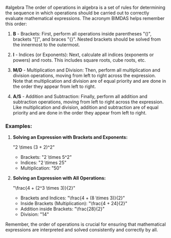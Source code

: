 #algebra
The order of operations in algebra is a set of rules for determining the sequence in which operations should be carried out to correctly evaluate mathematical expressions. The acronym BIMDAS helps remember this order:

1. **B** - Brackets: First, perform all operations inside parentheses "()", brackets "[]", and braces "{}". Nested brackets should be solved from the innermost to the outermost.

2. **I** - Indices (or Exponents): Next, calculate all indices (exponents or powers) and roots. This includes square roots, cube roots, etc.

3. **M/D** - Multiplication and Division: Then, perform all multiplication and division operations, moving from left to right across the expression. Note that multiplication and division are of equal priority and are done in the order they appear from left to right.

4. **A/S** - Addition and Subtraction: Finally, perform all addition and subtraction operations, moving from left to right across the expression. Like multiplication and division, addition and subtraction are of equal priority and are done in the order they appear from left to right.

### Examples:

1. **Solving an Expression with Brackets and Exponents:**

   "2 \times (3 + 2)^2"

   - Brackets: "2 \times 5^2"
   - Indices: "2 \times 25"
   - Multiplication: "50"

2. **Solving an Expression with All Operations:**

   "\frac{4 + (2^3 \times 3)}{2}"

   - Brackets and Indices: "\frac{4 + (8 \times 3)}{2}"
   - Inside Brackets (Multiplication): "\frac{4 + 24}{2}"
   - Addition inside Brackets: "\frac{28}{2}"
   - Division: "14"

Remember, the order of operations is crucial for ensuring that mathematical expressions are interpreted and solved consistently and correctly by all.